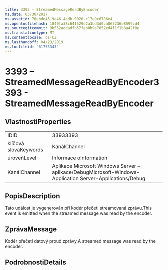 ```yaml
---
title: 3393 – StreamedMessageReadByEncoder
ms.date: 03/30/2017
ms.assetid: 70ebde45-9e46-4adb-9020-c17e9c6786e4
ms.openlocfilehash: 1840fa38c641529d2a3bd3d6ca865236e8599cd4
ms.sourcegitcommit: 9b552addadfb57fab0b9e7852ed4f1f1b8a42f8e
ms.translationtype: MT
ms.contentlocale: cs-CZ
ms.lasthandoff: 04/23/2019
ms.locfileid: "61753343"
---
```

# <a name="3393---streamedmessagereadbyencoder"></a><span data-ttu-id="f3d1d-102">3393 – StreamedMessageReadByEncoder</span><span class="sxs-lookup"><span data-stu-id="f3d1d-102">3393 - StreamedMessageReadByEncoder</span></span>
## <a name="properties"></a><span data-ttu-id="f3d1d-103">Vlastnosti</span><span class="sxs-lookup"><span data-stu-id="f3d1d-103">Properties</span></span>  
  
|||  
|-|-|  
|<span data-ttu-id="f3d1d-104">ID</span><span class="sxs-lookup"><span data-stu-id="f3d1d-104">ID</span></span>|<span data-ttu-id="f3d1d-105">3393</span><span class="sxs-lookup"><span data-stu-id="f3d1d-105">3393</span></span>|  
|<span data-ttu-id="f3d1d-106">klíčová slova</span><span class="sxs-lookup"><span data-stu-id="f3d1d-106">Keywords</span></span>|<span data-ttu-id="f3d1d-107">Kanál</span><span class="sxs-lookup"><span data-stu-id="f3d1d-107">Channel</span></span>|  
|<span data-ttu-id="f3d1d-108">úroveň</span><span class="sxs-lookup"><span data-stu-id="f3d1d-108">Level</span></span>|<span data-ttu-id="f3d1d-109">Informace o</span><span class="sxs-lookup"><span data-stu-id="f3d1d-109">Information</span></span>|  
|<span data-ttu-id="f3d1d-110">Kanál</span><span class="sxs-lookup"><span data-stu-id="f3d1d-110">Channel</span></span>|<span data-ttu-id="f3d1d-111">Aplikace Microsoft Windows Server – aplikace/Debug</span><span class="sxs-lookup"><span data-stu-id="f3d1d-111">Microsoft-Windows-Application Server-Applications/Debug</span></span>|  
  
## <a name="description"></a><span data-ttu-id="f3d1d-112">Popis</span><span class="sxs-lookup"><span data-stu-id="f3d1d-112">Description</span></span>  
 <span data-ttu-id="f3d1d-113">Tato událost je vygenerován při kodér přečetl streamovaná zprávu.</span><span class="sxs-lookup"><span data-stu-id="f3d1d-113">This event is emitted when the streamed message was read by the encoder.</span></span>  
  
## <a name="message"></a><span data-ttu-id="f3d1d-114">Zpráva</span><span class="sxs-lookup"><span data-stu-id="f3d1d-114">Message</span></span>  
 <span data-ttu-id="f3d1d-115">Kodér přečetl datový proud zprávy.</span><span class="sxs-lookup"><span data-stu-id="f3d1d-115">A streamed message was read by the encoder.</span></span>  
  
## <a name="details"></a><span data-ttu-id="f3d1d-116">Podrobnosti</span><span class="sxs-lookup"><span data-stu-id="f3d1d-116">Details</span></span>

